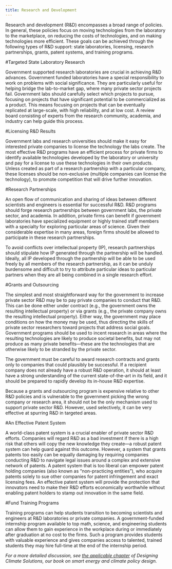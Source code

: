 ```yaml
---
title: Research and Development
---
```

Research and development (R&D) encompasses a broad range of policies.  In general, these policies focus on moving technologies from the laboratory to the marketplace, on reducing the costs of technologies, and on making technologies more efficient.  These goals can be achieved through the following types of R&D support: state laboratories, licensing, research partnerships, grants, patent systems, and training programs.

#Targeted State Laboratory Research

Government supported research laboratories are crucial in achieving R&D advances.   Government funded laboratories have a special responsibility to work on problems with social significance.  They are particularly useful for helping bridge the lab-to-market gap, where many private sector projects fail.  Government labs should carefully select which projects to pursue, focusing on projects that have significant potential to be commercialized as a product.  This means focusing on projects that can be eventually replicated at large-scale, with high reliability, and at low cost.  A review board consisting of experts from the research community, academia, and industry can help guide this process.

#Licensing R&D Results

Government labs and research universities should make it easy for interested private companies to license the technology the labs create.  The most effective R&D programs have an efficient process for private firms to identify available technologies developed by the laboratory or university and pay for a license to use these technologies in their own products.  Unless created as part of a research partnership with a particular company, these licenses should be non-exclusive (multiple companies can license the technology), to promote competition that will drive further innovation.

#Research Partnerships

An open flow of communication and sharing of ideas between different scientists and engineers is essential for successful R&D.  R&D programs should forge research partnerships between government labs, the private sector, and academia.  In addition, private firms can benefit if government laboratories have specialized equipment or highly trained staff members with a specialty for exploring particular areas of science.  Given their considerable expertise in many areas, foreign firms should be allowed to participate in these research partnerships.

To avoid conflicts over intellectual property (IP), research partnerships should stipulate how IP generated through the partnership will be handled.  Ideally, all IP developed through the partnership will be able to be used freely by all members of the research partnership, as it can be unduly burdensome and difficult to try to attribute particular ideas to particular partners when they are all being combined in a single research effort.

#Grants and Outsourcing

The simplest and most straightforward way for the government to increase private sector R&D may be to pay private companies to conduct that R&D.  This can be done either under contract (e.g., the government owns the resulting intellectual property) or via grants (e.g., the private company owns the resulting intellectual property).  Either way, the government may place conditions on how the money may be used, thus directing the skills of private sector researchers toward projects that address social goals.  Government programs should be used to incent research in areas where the resulting technologies are likely to produce societal benefits, but may not produce as many private benefits—these are the technologies that are otherwise likely to be stranded by the private sector.

The government must be careful to award research contracts and grants only to companies that could plausibly be successful.  If a recipient company does not already have a robust R&D operation, it should at least have a strong understanding of the current state-of-the-art in its field, and it should be prepared to rapidly develop its in-house R&D expertise.

Because a grants and outsourcing program is expensive relative to other R&D policies and is vulnerable to the government picking the wrong company or research area, it should not be the only mechanism used to support private sector R&D.  However, used selectively, it can be very effective at spurring R&D in targeted areas.

#An Effective Patent System

A world-class patent system is a crucial enabler of private sector R&D efforts.  Companies will regard R&D as a bad investment if there is a high risk that others will copy the new knowledge they create—a robust patent system can help guard against this outcome.  However, a system that grants patents too easily can be equally damaging by requiring companies conducting R&D to navigate legal issues around a complex and extensive network of patents.  A patent system that is too liberal can empower patent holding companies (also known as “non-practicing entities”), who acquire patents solely to sue other companies for patent infringement and exact licensing fees.  An effective patent system will provide the protection that innovators need to make their R&D efforts economically worthwhile without enabling patent holders to stamp out innovation in the same field.

#Fund Training Programs

Training programs can help students transition to becoming scientists and engineers at R&D laboratories or private companies.  A government-funded internship program available to top math, science, and engineering students can allow them to gain experience in the workplace during or immediately after graduation at no cost to the firms.  Such a program provides students with valuable experience and gives companies access to talented, trained students they may hire full-time at the end of the internship period.

*For a more detailed discussion, see [the applicable chapter](/dcs/policies/research-and-development-policies/) of Designing Climate Solutions, our book on smart energy and climate policy design.*
